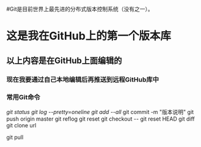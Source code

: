 #Git是目前世界上最先进的分布式版本控制系统（没有之一）。

# 这是我在GitHub上的第一个版本库
## 以上内容是在GitHub上面编辑的
### 现在我要通过自己本地编辑后再推送到远程GitHub库中

### 常用Git命令
*git status*
*git log --pretty=oneline*
*git add --all*
git commit -m "版本说明"
git push origin master
git reflog
git reset
git checkout -- <file>
git reset HEAD <file>
git diff
git clone url

git pull

